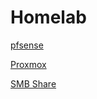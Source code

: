 # Homelab

[pfsense](https://github.com/35105/bmst/tree/main/homelab/pfsense.md)<br>

[Proxmox](https://github.com/35105/bmst/tree/main/homelab/proxmox.md)<br>

[SMB Share](https://github.com/35105/bmst/tree/main/homelab/smbshare.md)<br>
